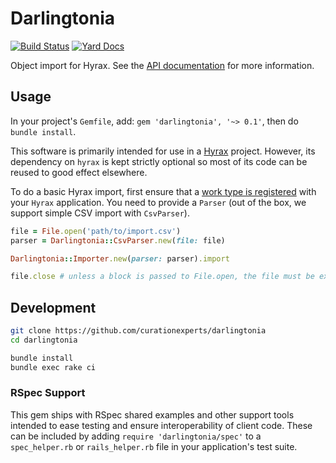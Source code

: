 Darlingtonia
============
[![Build Status](https://travis-ci.org/curationexperts/darlingtonia.svg?branch=master)](https://travis-ci.org/curationexperts/darlingtonia)
[![Yard Docs](http://img.shields.io/badge/yard-docs-blue.svg)](http://www.rubydoc.info/gems/darlingtonia)

Object import for Hyrax. See the [API documentation](http://www.rubydoc.info/gems/hyrax-spec) for more
information.

Usage
-----

In your project's `Gemfile`, add: `gem 'darlingtonia', '~> 0.1'`, then do `bundle install`.


This software is primarily intended for use in a [Hyrax](https://github.com/samvera/hyrax) project.
However, its dependency on `hyrax` is kept strictly optional so most of its code can be reused to
good effect elsewhere.

To do a basic Hyrax import, first ensure that a [work type is registered](http://www.rubydoc.info/github/samvera/hyrax/Hyrax/Configuration#register_curation_concern-instance_method)
with your `Hyrax` application. You need to provide a `Parser` (out of the box, we support simple CSV
import with `CsvParser`).

```ruby
file = File.open('path/to/import.csv')
parser = Darlingtonia::CsvParser.new(file: file)

Darlingtonia::Importer.new(parser: parser).import

file.close # unless a block is passed to File.open, the file must be explicitly closed
```

Development
-----------

```sh
git clone https://github.com/curationexperts/darlingtonia
cd darlingtonia

bundle install
bundle exec rake ci
```

### RSpec Support

This gem ships with RSpec shared examples and other support tools intended to ease testing and ensure
interoperability of client code. These can be included by adding `require 'darlingtonia/spec'` to a
`spec_helper.rb` or `rails_helper.rb` file in your application's test suite.
